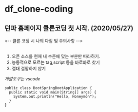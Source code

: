 df_clone-coding 
=================

던파 홈페이지 클론코딩 첫 시작. (2020/05/27)
--------------------------------------


<-- 클론 코딩 시 나의 다짐 및 주의사항 -->
<br><br>
1. 오픈 소스를 현재 내 수준에 맞는 부분만 따라하기.
2. 능동적으로 모르는 tag,script 등을 바로바로 찾기
3. 절대 절망하지 않기


*개발도구는 vscode*

```
public class BootSpringBootApplication {
  public static void main(String[] args) {
    System.out.println("Hello, Honeymon");
  }
}
```
